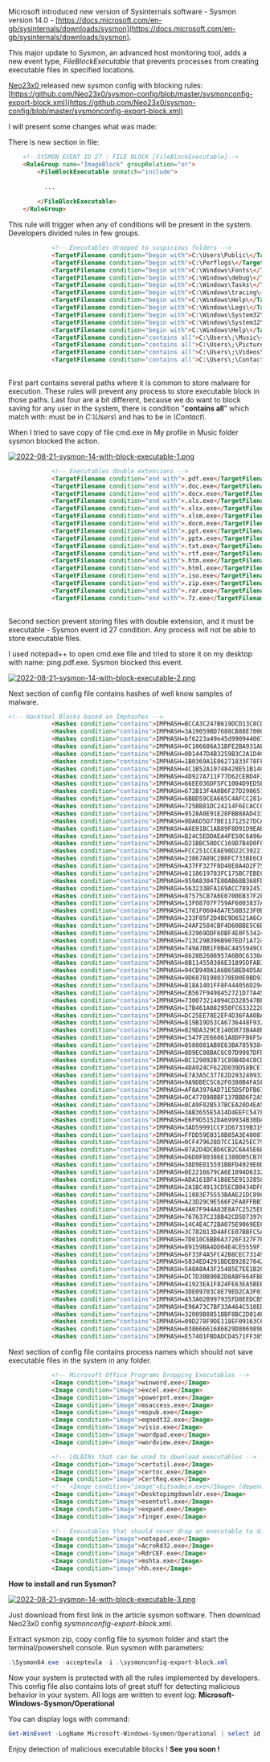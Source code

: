 Microsoft introduced new version of Sysinternals software - Sysmon version 14.0 - [https://docs.microsoft.com/en-gb/sysinternals/downloads/sysmon](https://docs.microsoft.com/en-gb/sysinternals/downloads/sysmon).

 This major update to Sysmon, an advanced host monitoring tool, adds a new event type, *FileBlockExecutable* that prevents processes from creating executable files in specified locations.

[Neo23x0 ](https://github.com/Neo23x0)released new sysmon config with blocking rules: [https://github.com/Neo23x0/sysmon-config/blob/master/sysmonconfig-export-block.xml](https://github.com/Neo23x0/sysmon-config/blob/master/sysmonconfig-export-block.xml)

I will present some changes what was made:

There is new section in file:

```html
	<!--SYSMON EVENT ID 27 : FILE BLOCK [FileBlockExecutable]-->
	<RuleGroup name="ImageBlock" groupRelation="or">
		<FileBlockExecutable onmatch="include">
          
          ...
          
        </FileBlockExecutable>
	</RuleGroup>
```

This rule will trigger when any of conditions will be present in the system. Developers divided rules in few groups.

```html
			<!-- Executables dropped to suspicious folders -->
			<TargetFilename condition="begin with">C:\Users\Public\</TargetFilename> <!-- often used staging directories; could cause false positives --> 
			<TargetFilename condition="begin with">C:\Perflogs\</TargetFilename> <!-- often used staging directories --> 
			<TargetFilename condition="begin with">C:\Windows\Fonts\</TargetFilename> <!-- often used staging directories --> 
			<TargetFilename condition="begin with">C:\Windows\debug\</TargetFilename> <!-- often used staging directories --> 
			<TargetFilename condition="begin with">C:\Windows\Tasks\</TargetFilename> <!-- often used staging directories --> 
			<TargetFilename condition="begin with">C:\Windows\tracing\</TargetFilename> <!-- often used staging directories --> 
			<TargetFilename condition="begin with">C:\Windows\Help\</TargetFilename> <!-- often used staging directories --> 
			<TargetFilename condition="begin with">C:\Windows\Logs\</TargetFilename> <!-- often used staging directories --> 
			<TargetFilename condition="begin with">C:\Windows\System32\spool\SERVERS\</TargetFilename> <!-- often used in exploits against print spooler --> 
			<TargetFilename condition="begin with">C:\Windows\System32\spool\PRINTERS\</TargetFilename> <!-- often used in exploits against print spooler --> 
			<TargetFilename condition="begin with">C:\Windows\Help\</TargetFilename> <!-- often used staging directories --> 
			<TargetFilename condition="contains all">C:\Users\;\Music\</TargetFilename> <!-- often used staging directories in User folders --> 
			<TargetFilename condition="contains all">C:\Users\;\Pictures\</TargetFilename> <!-- often used staging directories in User folders --> 
			<TargetFilename condition="contains all">C:\Users\;\Videos\</TargetFilename> <!-- often used staging directories in User folders --> 
			<TargetFilename condition="contains all">C:\Users\;\Contacts\</TargetFilename> <!-- often used staging directories in User folders --> 
            
```

First part contains several paths where it is common to store malware for execution. These rules will prevent any process to store executable block in those paths. Last four are a bit different, because we do want to block saving for any user in the system, there is condition "**contains all**" which match with: must be in *C:\\Users\\* and has to be in *\\Contact\\.*

When I tried to save copy of file cmd.exe in My profile in Music folder sysmon blocked the action.

[![2022-08-21-sysmon-14-with-block-executable-1.png](/images/2022-08-21-sysmon-14-with-block-executable/2022-08-21-sysmon-14-with-block-executable-1.png)](/images/2022-08-21-sysmon-14-with-block-executable/2022-08-21-sysmon-14-with-block-executable-1.png)

```html
			<!-- Executables double extensions -->
			<TargetFilename condition="end with">.pdf.exe</TargetFilename>
			<TargetFilename condition="end with">.doc.exe</TargetFilename>
			<TargetFilename condition="end with">.docx.exe</TargetFilename>
			<TargetFilename condition="end with">.xls.exe</TargetFilename>
			<TargetFilename condition="end with">.xlsx.exe</TargetFilename>
			<TargetFilename condition="end with">.xlsm.exe</TargetFilename>
			<TargetFilename condition="end with">.docm.exe</TargetFilename>
			<TargetFilename condition="end with">.ppt.exe</TargetFilename>
			<TargetFilename condition="end with">.pptx.exe</TargetFilename>
			<TargetFilename condition="end with">.txt.exe</TargetFilename>
			<TargetFilename condition="end with">.rtf.exe</TargetFilename>
			<TargetFilename condition="end with">.htm.exe</TargetFilename>
			<TargetFilename condition="end with">.html.exe</TargetFilename>
			<TargetFilename condition="end with">.iso.exe</TargetFilename>
			<TargetFilename condition="end with">.zip.exe</TargetFilename>
			<TargetFilename condition="end with">.rar.exe</TargetFilename>
			<TargetFilename condition="end with">.7z.exe</TargetFilename>
            
```

Second section prevent storing files with double extension, and it must be executable - Sysmon event id 27 condition. Any process will not be able to store executable files.

I used notepad++ to open cmd.exe file and tried to store it on my desktop with name: ping.pdf.exe. Sysmon blocked this event.

[![2022-08-21-sysmon-14-with-block-executable-2.png](/images/2022-08-21-sysmon-14-with-block-executable/2022-08-21-sysmon-14-with-block-executable-2.png)](/images/2022-08-21-sysmon-14-with-block-executable/2022-08-21-sysmon-14-with-block-executable-2.png)

Next section of config file contains hashes of well know samples of malware.

```html
<!-- Hacktool Blocks based on Imphashes -->
			<Hashes condition="contains">IMPHASH=BCCA3C247B619DCD13C8CDFF5F123932</Hashes> <!-- PetitPotam -->
			<Hashes condition="contains">IMPHASH=3A19059BD7688CB88E70005F18EFC439</Hashes> <!-- PetitPotam -->
			<Hashes condition="contains">IMPHASH=bf6223a49e45d99094406777eb6004ba</Hashes> <!-- PetitPotam -->
			<Hashes condition="contains">IMPHASH=0C106686A31BFE2BA931AE1CF6E9DBC6</Hashes> <!-- Mimikatz -->
			<Hashes condition="contains">IMPHASH=0D1447D4B3259B3C2A1D4CFB7ECE13C3</Hashes> <!-- Mimikatz -->
			<Hashes condition="contains">IMPHASH=1B0369A1E06271833F78FFA70FFB4EAF</Hashes> <!-- Mimikatz -->
			<Hashes condition="contains">IMPHASH=4C1B52A19748428E51B14C278D0F58E3</Hashes> <!-- Mimikatz -->
			<Hashes condition="contains">IMPHASH=4D927A711F77D62CEBD4F322CB57EC6F</Hashes> <!-- Mimikatz -->
			<Hashes condition="contains">IMPHASH=66EE036DF5FC1004D9ED5E9A94A1086A</Hashes> <!-- Mimikatz -->
			<Hashes condition="contains">IMPHASH=672B13F4A0B6F27D29065123FE882DFC</Hashes> <!-- Mimikatz -->
			<Hashes condition="contains">IMPHASH=6BBD59CEA665C4AFCC2814C1327EC91F</Hashes> <!-- Mimikatz -->
			<Hashes condition="contains">IMPHASH=725BB81DC24214F6ECACC0CFB36AD30D</Hashes> <!-- Mimikatz -->
			<Hashes condition="contains">IMPHASH=9528A0E91E28FBB88AD433FEABCA2456</Hashes> <!-- Mimikatz -->
			<Hashes condition="contains">IMPHASH=9DA6D5D77BE11712527DCAB86DF449A3</Hashes> <!-- Mimikatz -->
			<Hashes condition="contains">IMPHASH=A6E01BC1AB89F8D91D9EAB72032AAE88</Hashes> <!-- Mimikatz -->
			<Hashes condition="contains">IMPHASH=B24C5EDDAEA4FE50C6A96A2A133521E4</Hashes> <!-- Mimikatz -->
			<Hashes condition="contains">IMPHASH=D21BBC50DCC169D7B4D0F01962793154</Hashes> <!-- Mimikatz -->
			<Hashes condition="contains">IMPHASH=FCC251CCEAE90D22C392215CC9A2D5D6</Hashes> <!-- Mimikatz -->
			<Hashes condition="contains">IMPHASH=23867A89C2B8FC733BE6CF5EF902F2D1</Hashes> <!-- JuicyPotato  -->
			<Hashes condition="contains">IMPHASH=A37FF327F8D48E8A4D2F757E1B6E70BC</Hashes> <!-- JuicyPotato  -->
			<Hashes condition="contains">IMPHASH=6118619783FC175BC7EBECFF0769B46E</Hashes> <!-- RoguePotato -->
			<Hashes condition="contains">IMPHASH=959A83047E80AB68B368FDB3F4C6E4EA</Hashes> <!-- RoguePotato -->
			<Hashes condition="contains">IMPHASH=563233BFA169ACC7892451F71AD5850A</Hashes> <!-- RoguePotato -->
			<Hashes condition="contains">IMPHASH=87575CB7A0E0700EB37F2E3668671A08</Hashes> <!-- RoguePotato -->
			<Hashes condition="contains">IMPHASH=13F08707F759AF6003837A150A371BA1</Hashes> <!-- Pwdump -->
			<Hashes condition="contains">IMPHASH=1781F06048A7E58B323F0B9259BE798B</Hashes> <!-- Pwdump -->
			<Hashes condition="contains">IMPHASH=233F85F2D4BC9D6521A6CAAE11A1E7F5</Hashes> <!-- Pwdump -->
			<Hashes condition="contains">IMPHASH=24AF2584CBF4D60BBE5C6D1B31B3BE6D</Hashes> <!-- Pwdump -->
			<Hashes condition="contains">IMPHASH=632969DDF6DBF4E0F53424B75E4B91F2</Hashes> <!-- Pwdump -->
			<Hashes condition="contains">IMPHASH=713C29B396B907ED71A72482759ED757</Hashes> <!-- Pwdump -->
			<Hashes condition="contains">IMPHASH=749A7BB1F0B4C4455949C0B2BF7F9E9F</Hashes> <!-- Pwdump -->
			<Hashes condition="contains">IMPHASH=8628B2608957A6B0C6330AC3DE28CE2E</Hashes> <!-- Pwdump -->
			<Hashes condition="contains">IMPHASH=8B114550386E31895DFAB371E741123D</Hashes> <!-- Pwdump -->
			<Hashes condition="contains">IMPHASH=94CB940A1A6B65BED4D5A8F849CE9793</Hashes> <!-- PwDumpX -->
			<Hashes condition="contains">IMPHASH=9D68781980370E00E0BD939EE5E6C141</Hashes> <!-- Pwdump -->
			<Hashes condition="contains">IMPHASH=B18A1401FF8F444056D29450FBC0A6CE</Hashes> <!-- Pwdump -->
			<Hashes condition="contains">IMPHASH=CB567F9498452721D77A451374955F5F</Hashes> <!-- Pwdump -->
			<Hashes condition="contains">IMPHASH=730073214094CD328547BF1F72289752</Hashes> <!-- Htran -->
			<Hashes condition="contains">IMPHASH=17B461A082950FC6332228572138B80C</Hashes> <!-- Cobalt Strike beacons -->
			<Hashes condition="contains">IMPHASH=DC25EE78E2EF4D36FAA0BADF1E7461C9</Hashes> <!-- Cobalt Strike beacons -->
			<Hashes condition="contains">IMPHASH=819B19D53CA6736448F9325A85736792</Hashes> <!-- Cobalt Strike beacons -->
			<Hashes condition="contains">IMPHASH=829DA329CE140D873B4A8BDE2CBFAA7E</Hashes> <!-- Cobalt Strike beacons -->
			<Hashes condition="contains">IMPHASH=C547F2E66061A8DFFB6F5A3FF63C0A74</Hashes> <!-- PPLDump -->
			<Hashes condition="contains">IMPHASH=0588081AB0E63BA785938467E1B10CCA</Hashes> <!-- PPLDump -->
			<Hashes condition="contains">IMPHASH=0D9EC08BAC6C07D9987DFD0F1506587C</Hashes> <!-- NanoDump -->
			<Hashes condition="contains">IMPHASH=BC129092B71C89B4D4C8CDF8EA590B29</Hashes> <!-- NanoDump -->
			<Hashes condition="contains">IMPHASH=4DA924CF622D039D58BCE71CDF05D242</Hashes> <!-- NanoDump -->
			<Hashes condition="contains">IMPHASH=E7A3A5C377E2D29324093377D7DB1C66</Hashes> <!-- NanoDump -->
			<Hashes condition="contains">IMPHASH=9A9DBEC5C62F0380B4FA5FD31DEFFEDF</Hashes> <!-- NanoDump -->
			<Hashes condition="contains">IMPHASH=AF8A3976AD71E5D5FDFB67DDB8DADFCE</Hashes> <!-- NanoDump -->
			<Hashes condition="contains">IMPHASH=0C477898BBF137BBD6F2A54E3B805FF4</Hashes> <!-- NanoDump -->
			<Hashes condition="contains">IMPHASH=0CA9F02B537BCEA20D4EA5EB1A9FE338</Hashes> <!-- NanoDump -->
			<Hashes condition="contains">IMPHASH=3AB3655E5A14D4EEFC547F4781BF7F9E</Hashes> <!-- NanoDump -->
			<Hashes condition="contains">IMPHASH=E6F9D5152DA699934B30DAAB206471F6</Hashes> <!-- NanoDump -->
			<Hashes condition="contains">IMPHASH=3AD59991CCF1D67339B319B15A41B35D</Hashes> <!-- NanoDump -->
			<Hashes condition="contains">IMPHASH=FFDD59E0318B85A3E480874D9796D872</Hashes> <!-- NanoDump -->
			<Hashes condition="contains">IMPHASH=0CF479628D7CC1EA25EC7998A92F5051</Hashes> <!-- NanoDump -->
			<Hashes condition="contains">IMPHASH=07A2D4DCBD6CB2C6A45E6B101F0B6D51</Hashes> <!-- NanoDump -->
			<Hashes condition="contains">IMPHASH=D6D0F80386E1380D05CB78E871BC72B1</Hashes> <!-- NanoDump -->
			<Hashes condition="contains">IMPHASH=38D9E015591BBFD4929E0D0F47FA0055</Hashes> <!-- HandleKatz -->
			<Hashes condition="contains">IMPHASH=0E2216679CA6E1094D63322E3412D650</Hashes> <!-- HandleKatz -->
			<Hashes condition="contains">IMPHASH=ADA161BF41B8E5E9132858CB54CAB5FB</Hashes> <!-- DripLoader -->
			<Hashes condition="contains">IMPHASH=2A1BC4913CD5ECB0434DF07CB675B798</Hashes> <!-- DripLoader -->
			<Hashes condition="contains">IMPHASH=11083E75553BAAE21DC89CE8F9A195E4</Hashes> <!-- DripLoader -->
			<Hashes condition="contains">IMPHASH=A23D29C9E566F2FA8FFBB79267F5DF80</Hashes> <!-- DripLoader -->
			<Hashes condition="contains">IMPHASH=4A07F944A83E8A7C2525EFA35DD30E2F</Hashes> <!-- CreateMiniDump -->
			<Hashes condition="contains">IMPHASH=767637C23BB42CD5D7397CF58B0BE688</Hashes> <!-- UACMe Akagi -->
			<Hashes condition="contains">IMPHASH=14C4E4C72BA075E9069EE67F39188AD8</Hashes> <!-- UACMe Akagi -->
			<Hashes condition="contains">IMPHASH=3C782813D4AFCE07BBFC5A9772ACDBDC</Hashes> <!-- UACMe Akagi -->
			<Hashes condition="contains">IMPHASH=7D010C6BB6A3726F327F7E239166D127</Hashes> <!-- UACMe Akagi -->
			<Hashes condition="contains">IMPHASH=89159BA4DD04E4CE5559F132A9964EB3</Hashes> <!-- UACMe Akagi -->
			<Hashes condition="contains">IMPHASH=6F33F4A5FC42B8CEC7314947BD13F30F</Hashes> <!-- UACMe Akagi -->
			<Hashes condition="contains">IMPHASH=5834ED4291BDEB928270428EBBAF7604</Hashes> <!-- UACMe Akagi -->
			<Hashes condition="contains">IMPHASH=5A8A8A43F25485E7EE1B201EDCBC7A38</Hashes> <!-- UACMe Akagi -->
			<Hashes condition="contains">IMPHASH=DC7D30B90B2D8ABF664FBED2B1B59894</Hashes> <!-- UACMe Akagi -->
			<Hashes condition="contains">IMPHASH=41923EA1F824FE63EA5BEB84DB7A3E74</Hashes> <!-- UACMe Akagi -->
			<Hashes condition="contains">IMPHASH=3DE09703C8E79ED2CA3F01074719906B</Hashes> <!-- UACMe Akagi -->
			<Hashes condition="contains">IMPHASH=A53A02B997935FD8EEDCB5F7ABAB9B9F</Hashes> <!-- WCE -->
			<Hashes condition="contains">IMPHASH=E96A73C7BF33A464C510EDE582318BF2</Hashes> <!-- WCE -->
			<Hashes condition="contains">IMPHASH=32089B8851BBF8BC2D014E9F37288C83</Hashes> <!-- Sliver Stagers -->
			<Hashes condition="contains">IMPHASH=09D278F9DE118EF09163C6140255C690</Hashes> <!-- Dumpert -->
			<Hashes condition="contains">IMPHASH=03866661686829D806989E2FC5A72606</Hashes> <!-- Dumpert -->
			<Hashes condition="contains">IMPHASH=E57401FBDADCD4571FF385AB82BD5D6D</Hashes> <!-- Dumpert -->
```

Next section of config file contains process names which should not save executable files in the system in any folder.

```html
			<!-- Microsoft Office Programs Dropping Executables -->
			<Image condition="image">winword.exe</Image>
			<Image condition="image">excel.exe</Image>
			<Image condition="image">powerpnt.exe</Image>
			<Image condition="image">msaccess.exe</Image>
			<Image condition="image">mspub.exe</Image>
			<Image condition="image">eqnedt32.exe</Image>
			<Image condition="image">visio.exe</Image>
			<Image condition="image">wordpad.exe</Image>
			<Image condition="image">wordview.exe</Image>

			<!-- LOLBINs that can be used to download executables -->
			<Image condition="image">certutil.exe</Image>
			<Image condition="image">certoc.exe</Image>
			<Image condition="image">CertReq.exe</Image>
			<!-- <Image condition="image">bitsadmin.exe</Image> (depends on the environment; comment in if you're sure that bitsadmin doesn't do that in your env) -->
			<Image condition="image">Desktopimgdownldr.exe</Image>
			<Image condition="image">esentutl.exe</Image>
			<Image condition="image">expand.exe</Image>
			<Image condition="image">finger.exe</Image>

			<!-- Executables that should never drop an executable to disk (but may after a previous process injection or if it's malware that uses a legitimate name)-->
			<Image condition="image">notepad.exe</Image>
			<Image condition="image">AcroRd32.exe</Image>
			<Image condition="image">RdrCEF.exe</Image>
			<Image condition="image">mshta.exe</Image>
			<Image condition="image">hh.exe</Image>
```

**How to install and run Sysmon?**

[![2022-08-21-sysmon-14-with-block-executable-3.png](/images/2022-08-21-sysmon-14-with-block-executable/2022-08-21-sysmon-14-with-block-executable-3.png)](/images/2022-08-21-sysmon-14-with-block-executable/2022-08-21-sysmon-14-with-block-executable-3.png)

Just download from first link in the article sysmon software. Then download <span class="author flex-self-stretch">Neo23x0</span> config *sysmonconfig-export-block.xml*.

Extract sysmon zip, copy config file to sysmon folder and start the terminal/powershell console. Run sysmon with parameters:

```powershell
.\Sysmon64.exe -accepteula -i .\sysmonconfig-export-block.xml
```

Now your system is protected with all the rules implemented by developers. This config file also contains lots of great stuff for detecting malicious behavior in your system. All logs are written to event log: **Microsoft-Windows-Sysmon/Operational**

You can display logs with command:

```powershell
Get-WinEvent -LogName Microsoft-Windows-Sysmon/Operational | select id, message | fl
```
Enjoy detection of malicious executable blocks !
**See you soon !**

